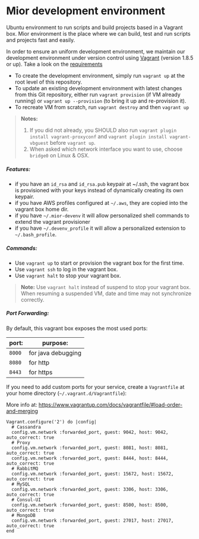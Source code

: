 # Mior development environment

Ubuntu environment to run scripts and build projects based in a Vagrant box.
Mior environment is the place where we can build, test and run scripts and projects fast and easily.

In order to ensure an uniform development environment, we maintain our development environment under version control using [Vagrant](http://vagrantup.com) (version 1.8.5 or up). Take a look on the [requirements](./requirements.md)

* To create the development environment, simply run `vagrant up` at the root level of this repository.
* To update an existing development environment with latest changes from this Git repository, either run `vagrant provision` (if VM already running) or `vagrant up --provision` (to bring it up and re-provision it).
* To recreate VM from scratch, run `vagrant destroy` and then `vagrant up`

> **Notes:**
> 1. If you did not already, you SHOULD also run `vagrant plugin install vagrant-proxyconf` and `vagrant plugin install vagrant-vbguest` before `vagrant up`.
> 2. When asked which network interface you want to use, choose `bridge0` on Linux & OSX.

##### Features:
* if you have an `id_rsa` and `id_rsa.pub` keypair at ~/.ssh, the vagrant box is provisioned with your keys instead of dynamically creating its own keypair.
* if you have AWS profiles configured at `~/.aws`, they are copied into the vagrant box home dir.
* if you have `~/.mior-devenv` it will allow personalized shell commands to extend the vagrant provisioner
* if you have `~/.devenv_profile` it will allow a personalized extension to `~/.bash_profile`.

##### Commands:
* Use `vagrant up` to start or provision the vagrant box for the first time.
* Use `vagrant ssh` to log in the vagrant box.
* Use `vagrant halt` to stop your vagrant box.

> **Note:** Use `vagrant halt` instead of suspend to stop your vagrant box. When resuming a suspended VM, date and time may not synchronize correctly.

##### Port Forwarding:
By default, this vagrant box exposes the most used ports:

| port: | purpose: |
| ---- | ---- |
| `8000` |  for java debugging |
| `8080` |  for http |
| `8443` |  for https |

If you need to add custom ports for your service, create a `Vagrantfile` at your home directory (`~/.vagrant.d/Vagrantfile`):

More info at: https://www.vagrantup.com/docs/vagrantfile/#load-order-and-merging

```
Vagrant.configure('2') do |config|
  # Cassandra
  config.vm.network :forwarded_port, guest: 9042, host: 9042, auto_correct: true
  # Proxy
  config.vm.network :forwarded_port, guest: 8081, host: 8081, auto_correct: true
  config.vm.network :forwarded_port, guest: 8444, host: 8444, auto_correct: true
  # RabbitMQ
  config.vm.network :forwarded_port, guest: 15672, host: 15672, auto_correct: true
  # MySQL
  config.vm.network :forwarded_port, guest: 3306, host: 3306, auto_correct: true
  # Consul-UI
  config.vm.network :forwarded_port, guest: 8500, host: 8500, auto_correct: true
  # MongoDB
  config.vm.network :forwarded_port, guest: 27017, host: 27017, auto_correct: true
end
```
